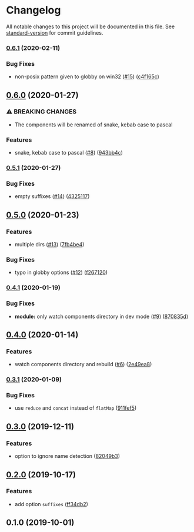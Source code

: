 # Changelog

All notable changes to this project will be documented in this file. See [standard-version](https://github.com/conventional-changelog/standard-version) for commit guidelines.

### [0.6.1](https://github.com/nuxt/components/compare/v0.6.0...v0.6.1) (2020-02-11)


### Bug Fixes

* non-posix pattern given to globby on win32 ([#15](https://github.com/nuxt/components/issues/15)) ([c4f165c](https://github.com/nuxt/components/commit/c4f165c))

## [0.6.0](https://github.com/nuxt/components/compare/v0.5.1...v0.6.0) (2020-01-27)


### ⚠ BREAKING CHANGES

* The components will be renamed of snake, kebab case to pascal

### Features

* snake, kebab case to pascal ([#8](https://github.com/nuxt/components/issues/8)) ([943bb4c](https://github.com/nuxt/components/commit/943bb4c))

### [0.5.1](https://github.com/nuxt/components/compare/v0.5.0...v0.5.1) (2020-01-27)


### Bug Fixes

* empty suffixes ([#14](https://github.com/nuxt/components/issues/14)) ([4325117](https://github.com/nuxt/components/commit/4325117))

## [0.5.0](https://github.com/nuxt/components/compare/v0.4.1...v0.5.0) (2020-01-23)


### Features

* multiple dirs ([#13](https://github.com/nuxt/components/issues/13)) ([7fb4be4](https://github.com/nuxt/components/commit/7fb4be4968ecbca25b2f92b8b6a0c3d6f9571234))


### Bug Fixes

* typo in globby options ([#12](https://github.com/nuxt/components/issues/12)) ([f267120](https://github.com/nuxt/components/commit/f267120ab6e9201a22189b0d0e417a5d5917c4a2))

### [0.4.1](https://github.com/nuxt/components/compare/v0.4.0...v0.4.1) (2020-01-19)


### Bug Fixes

* **module:** only watch components directory in dev mode ([#9](https://github.com/nuxt/components/issues/9)) ([870835d](https://github.com/nuxt/components/commit/870835d))

## [0.4.0](https://github.com/nuxt/components/compare/v0.3.1...v0.4.0) (2020-01-14)


### Features

* watch components directory and rebuild ([#6](https://github.com/nuxt/components/issues/6)) ([2e49ea8](https://github.com/nuxt/components/commit/2e49ea8))

### [0.3.1](https://github.com/nuxt/components/compare/v0.3.0...v0.3.1) (2020-01-09)


### Bug Fixes

* use `reduce` and `concat` instead of `flatMap` ([911fef5](https://github.com/nuxt/components/commit/911fef5))

## [0.3.0](https://github.com/nuxt/components/compare/v0.2.0...v0.3.0) (2019-12-11)


### Features

* option to ignore name detection ([82049b3](https://github.com/nuxt/components/commit/82049b3))

## [0.2.0](https://github.com/nuxt/components/compare/v0.1.0...v0.2.0) (2019-10-17)


### Features

* add option `suffixes` ([ff34db2](https://github.com/nuxt/components/commit/ff34db29ebaf589d35012aeb4053980c0b92fbe0))

## 0.1.0 (2019-10-01)
